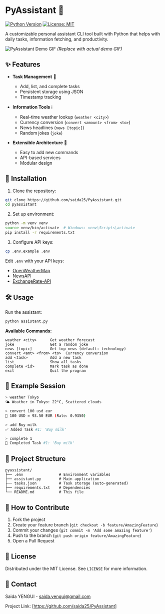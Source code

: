 # PyAssistant 🤖

[![Python Version](https://img.shields.io/badge/python-3.8%2B-blue)](https://www.python.org/)
[![License: MIT](https://img.shields.io/badge/License-MIT-yellow.svg)](https://opensource.org/licenses/MIT)

A customizable personal assistant CLI tool built with Python that helps with daily tasks, information fetching, and productivity.

![PyAssistant Demo GIF](https://media.giphy.com/media/v1.Y2lkPTc5MGI3NjExcDk0cGZ0b2F4b3FmY2x1dWJ6cXZ4Z2VlY2J6eGZxZ3B2eWZ1eCZlcD12MV9pbnRlcm5hbF9naWZfYnlfaWQmY3Q9Zw/example.gif) 
*(Replace with actual demo GIF)*

## ✨ Features

- **Task Management** 📝
  - Add, list, and complete tasks
  - Persistent storage using JSON
  - Timestamp tracking

- **Information Tools** ℹ️
  - Real-time weather lookup (`weather <city>`)
  - Currency conversion (`convert <amount> <from> <to>`)
  - News headlines (`news [topic]`)
  - Random jokes (`joke`)

- **Extensible Architecture** 🔌
  - Easy to add new commands
  - API-based services
  - Modular design

## 🚀 Installation

1. Clone the repository:
```bash
git clone https://github.com/saida25/PyAssistant.git
cd pyassistant
```

2. Set up environment:
```bash
python -m venv venv
source venv/bin/activate  # Windows: venv\Scripts\activate
pip install -r requirements.txt
```

3. Configure API keys:
```bash
cp .env.example .env
```
Edit `.env` with your API keys:
- [OpenWeatherMap](https://openweathermap.org/api)
- [NewsAPI](https://newsapi.org/)
- [ExchangeRate-API](https://www.exchangerate-api.com/)

## 🛠️ Usage

Run the assistant:
```bash
python assistant.py
```

**Available Commands:**
```
weather <city>      Get weather forecast
joke                Get a random joke
news [topic]        Get top news (default: technology)
convert <amt> <from> <to>  Currency conversion
add <task>          Add a new task
list                Show all tasks
complete <id>       Mark task as done
exit                Quit the program
```

## 🌟 Example Session

```bash
> weather Tokyo
🌤️ Weather in Tokyo: 22°C, Scattered clouds

> convert 100 usd eur
💱 100 USD = 93.50 EUR (Rate: 0.9350)

> add Buy milk
✅ Added Task #1: 'Buy milk'

> complete 1
🎉 Completed Task #1: 'Buy milk'
```

## 📂 Project Structure

```
pyassistant/
├── .env                # Environment variables
├── assistant.py        # Main application
├── tasks.json          # Task storage (auto-generated)
├── requirements.txt    # Dependencies
└── README.md           # This file
```

## 🤝 How to Contribute

1. Fork the project
2. Create your feature branch (`git checkout -b feature/AmazingFeature`)
3. Commit your changes (`git commit -m 'Add some amazing feature'`)
4. Push to the branch (`git push origin feature/AmazingFeature`)
5. Open a Pull Request

## 📜 License

Distributed under the MIT License. See `LICENSE` for more information.

## 📧 Contact

Saida YENGUI - saida.yengui@gmail.com

Project Link: [https://github.com/saida25/PyAssistant]
